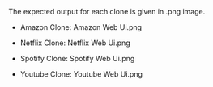The expected output for each clone is given in .png image.

- Amazon Clone: Amazon Web Ui.png

- Netflix Clone: Netflix Web Ui.png

- Spotify Clone: Spotify Web Ui.png

- Youtube Clone: Youtube Web Ui.png

